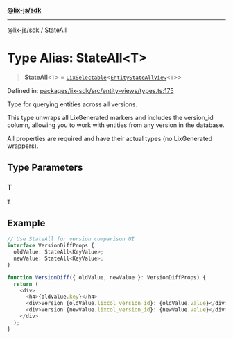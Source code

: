 [**@lix-js/sdk**](../README.md)

***

[@lix-js/sdk](../README.md) / StateAll

# Type Alias: StateAll\<T\>

> **StateAll**\<`T`\> = [`LixSelectable`](LixSelectable.md)\<[`EntityStateAllView`](EntityStateAllView.md)\<`T`\>\>

Defined in: [packages/lix-sdk/src/entity-views/types.ts:175](https://github.com/opral/monorepo/blob/e7cabbd11b2cf40d5b5e9666e006c5433c18e5da/packages/lix-sdk/src/entity-views/types.ts#L175)

Type for querying entities across all versions.

This type unwraps all LixGenerated markers and includes the version_id column,
allowing you to work with entities from any version in the database.

All properties are required and have their actual types (no LixGenerated wrappers).

## Type Parameters

### T

`T`

## Example

```typescript
// Use StateAll for version comparison UI
interface VersionDiffProps {
  oldValue: StateAll<KeyValue>;
  newValue: StateAll<KeyValue>;
}

function VersionDiff({ oldValue, newValue }: VersionDiffProps) {
  return (
    <div>
      <h4>{oldValue.key}</h4>
      <div>Version {oldValue.lixcol_version_id}: {oldValue.value}</div>
      <div>Version {newValue.lixcol_version_id}: {newValue.value}</div>
    </div>
  );
}
```
